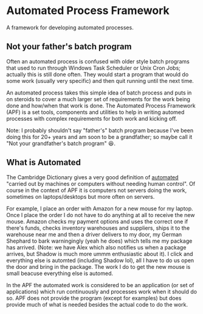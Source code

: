 # Automated Process Framework
A framework for developing automated processes.

## Not your father's batch program
Often an automated process is confused with older style batch programs that used to run through Windows Task Scheduler or Unix Cron Jobs; actually this is still done often. They would start a program that would do some work (usually very specific) and then quit running until the next time.

An automated process takes this simple idea of batch process and puts in on steroids to cover a much larger set of requirements for the work being done and how/when that work is done. The Automated Process Framework (APF) is a set tools, components and utilities to help in writing automed processes with complex requirements for both work and kicking off.

Note: I probably shouldn't say "father's" batch program because I've been doing this for 20+ years and am soon to be a grandfather; so maybe call it "Not your grandfather's batch program" :laughing:.

## What is Automated
The Cambridge Dictionary gives a very good definition of [automated](https://dictionary.cambridge.org/us/dictionary/english/automated) "carried out by machines or computers without needing human control". Of course in the context of APF it is computers not servers doing the work, sometimes on laptops/desktops but more often on servers.

For example, I place an order with Amazon for a new mouse for my laptop. Once I place the order I do not have to do anything at all to receive the new mouse. Amazon checks my payment options and uses the correct one if there's funds, checks inventory warehouses and suppliers, ships it to the warehouse near me and then a driver delivers to my door, my German Shephard to bark warningingly (yeah he does) which tells me my package has arrived. (Note: we have Alex which also notifies us when a package arrives, but Shadow is much more ummm enthusiastic about it). I click and everything else is automted (including Shadow lol), all I have to do us open the door and bring in the package. The work I do to get the new mouse is small beacuse everything else is automed.


In the APF the automated work is considered to be an application (or set of applications) which run continuously and processes work when it should do so. APF does not provide the program (except for examples) but does provide much of what is needed besides the actual code to do the work.

